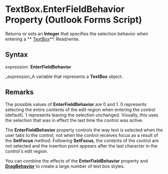 
# TextBox.EnterFieldBehavior Property (Outlook Forms Script)

Returns or sets an  **Integer** that specifies the selection behavior when entering a ** [TextBox](4a0e4a3d-beca-9f94-7e27-469c4bafe250.md)**. Read/write.


## Syntax

 _expression_. **EnterFieldBehavior**

 _expression_A variable that represents a  **TextBox** object.


## Remarks

The possible values of  **EnterFieldBehavior** are 0 and 1. 0 represents selecting the entire contents of the edit region when entering the control (default). 1 represents leaving the selection unchanged. Visually, this uses the selection that was in effect the last time the control was active.

The  **EnterFieldBehavior** property controls the way text is selected when the user tabs to the control, not when the control receives focus as a result of the **SetFocus** method. Following **SetFocus**, the contents of the control are not selected and the insertion point appears after the last character in the control's edit region.

You can combine the effects of the  **EnterFieldBehavior** property and **[DragBehavior](625ff366-65d5-0b50-bd73-420df5324fd2.md)** to create a large number of text box styles.

